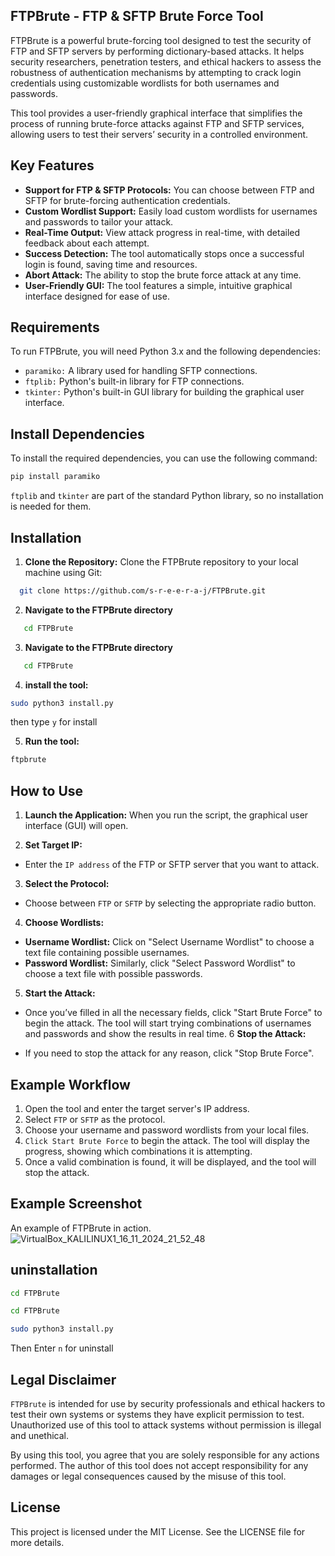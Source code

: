 


## FTPBrute - FTP & SFTP Brute Force Tool
FTPBrute is a powerful brute-forcing tool designed to test the security of FTP and SFTP servers by performing dictionary-based attacks. It helps security researchers, penetration testers, and ethical hackers to assess the robustness of authentication mechanisms by attempting to crack login credentials using customizable wordlists for both usernames and passwords.

This tool provides a user-friendly graphical interface that simplifies the process of running brute-force attacks against FTP and SFTP services, allowing users to test their servers’ security in a controlled environment.

## Key Features
- **Support for FTP & SFTP Protocols:** You can choose between FTP and SFTP for brute-forcing authentication credentials.
- **Custom Wordlist Support:** Easily load custom wordlists for usernames and passwords to tailor your attack.
- **Real-Time Output:** View attack progress in real-time, with detailed feedback about each attempt.
- **Success Detection:** The tool automatically stops once a successful login is found, saving time and resources.
- **Abort Attack:** The ability to stop the brute force attack at any time.
- **User-Friendly GUI:** The tool features a simple, intuitive graphical interface designed for ease of use.
## Requirements
To run FTPBrute, you will need Python 3.x and the following dependencies:

- `paramiko:` A library used for handling SFTP connections.
- `ftplib:` Python's built-in library for FTP connections.
- `tkinter:` Python's built-in GUI library for building the graphical user interface.
## Install Dependencies
To install the required dependencies, you can use the following command:

```bash
pip install paramiko
```
`ftplib` and `tkinter` are part of the standard Python library, so no installation is needed for them.

## Installation
1. **Clone the Repository:** Clone the FTPBrute repository to your local machine using Git:

```bash
  git clone https://github.com/s-r-e-e-r-a-j/FTPBrute.git
```
2. **Navigate to the FTPBrute directory**
```bash
   cd FTPBrute
```
3. **Navigate to the FTPBrute directory**
```bash
   cd FTPBrute
   ```
4. **install the tool:**
 ```bash
 sudo python3 install.py
   ```
   then type `y` for install
   
5. **Run the tool:** 

```bash
ftpbrute
```
## How to Use
1. **Launch the Application:** When you run the script, the graphical user interface (GUI) will open.

2. **Set Target IP:**

- Enter the `IP address` of the FTP or SFTP server that you want to attack.
3. **Select the Protocol:**

- Choose between `FTP` or `SFTP` by selecting the appropriate radio button.
4. **Choose Wordlists:**

- **Username Wordlist:** Click on "Select Username Wordlist" to choose a text file containing possible usernames.
- **Password Wordlist:** Similarly, click "Select Password Wordlist" to choose a text file with possible passwords.
5. **Start the Attack:**

- Once you’ve filled in all the necessary fields, click "Start Brute Force" to begin the attack. The tool will start trying combinations of usernames and passwords and show the results in real time.
6 **Stop the Attack:**

- If you need to stop the attack for any reason, click "Stop Brute Force".
## Example Workflow
1. Open the tool and enter the target server's IP address.
2. Select `FTP` or `SFTP` as the protocol.
3. Choose your username and password wordlists from your local files.
4. `Click Start Brute Force` to begin the attack. The tool will display the progress, showing which combinations it is attempting.
5. Once a valid combination is found, it will be displayed, and the tool will stop the attack.
## Example Screenshot
An example of FTPBrute in action.
![VirtualBox_KALILINUX1_16_11_2024_21_52_48](https://github.com/user-attachments/assets/f68377e2-ae6a-4258-95e1-14d43aefa494)

## uninstallation
```bash
cd FTPBrute
```
```bash
cd FTPBrute
```
```bash
sudo python3 install.py
```
Then Enter `n` for uninstall

## Legal Disclaimer
`FTPBrute` is intended for use by security professionals and ethical hackers to test their own systems or systems they have explicit permission to test. Unauthorized use of this tool to attack systems without permission is illegal and unethical.

By using this tool, you agree that you are solely responsible for any actions performed. The author of this tool does not accept responsibility for any damages or legal consequences caused by the misuse of this tool.

## License
This project is licensed under the MIT License. See the LICENSE file for more details.
